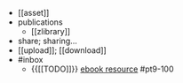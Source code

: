 - [[asset]]
- publications
    - [[zlibrary]]
- share; sharing...
- [[upload]]; [[download]]
- #inbox
    - {{[[TODO]]}} [ebook resource](https://www.zhihu.com/question/19709630/answer/1827035395) #pt9-100
